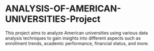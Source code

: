 # ANALYSIS-OF-AMERICAN-UNIVERSITIES-Project
This project aims to analyze American universities using various data analysis techniques to gain insights into different aspects such as enrollment trends, academic performance, financial status, and more.
